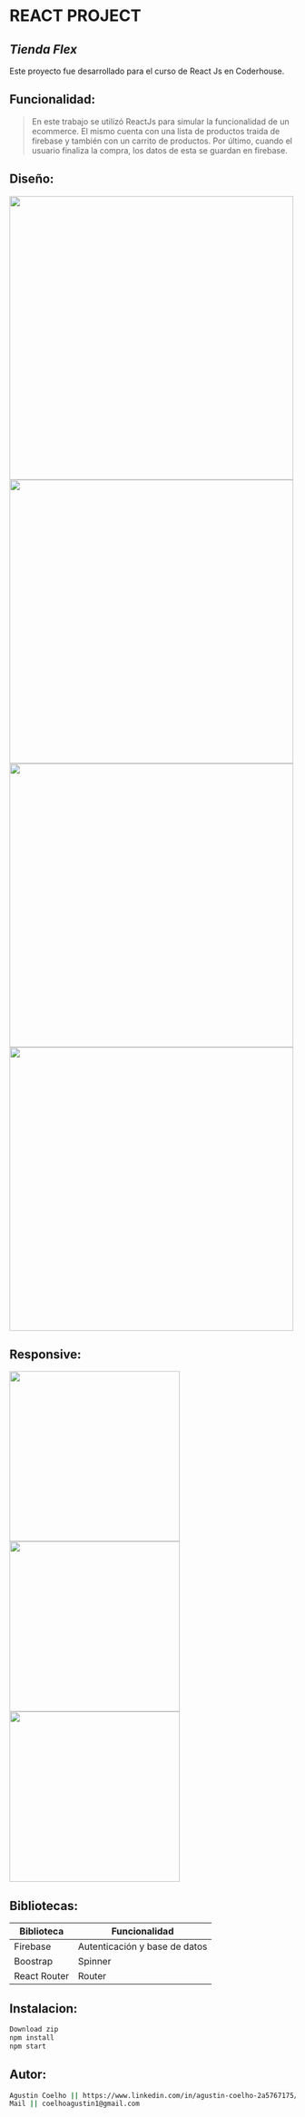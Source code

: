 # REACT PROJECT
## _Tienda Flex_

Este proyecto fue desarrollado para el curso de React Js en Coderhouse.

## Funcionalidad:

> En este trabajo se utilizó ReactJs
> para simular la funcionalidad de un ecommerce.
> El mismo cuenta con una lista de productos
> traida de firebase y también
> con un carrito de productos.
> Por último, cuando el usuario finaliza 
> la compra, los datos de esta se guardan en firebase.

## Diseño: 

<img src="https://user-images.githubusercontent.com/77288330/140015908-c54900c1-9201-417d-9714-42b7f0055611.png" width="500">  <img src="https://user-images.githubusercontent.com/77288330/140015876-87b1877e-265a-4a62-8c12-3ad5f649679a.png" width="500">  <img src="https://user-images.githubusercontent.com/77288330/140015787-1179523c-5d10-42ec-b72a-32c4926375e6.png" width="500">  <img src="https://user-images.githubusercontent.com/77288330/140015783-d282bdf5-fd4a-4e26-a9ff-6dd291b6e3a7.png" width="500">

## Responsive: 

<img src="https://user-images.githubusercontent.com/77288330/140015610-57211937-b1f8-4d4b-9521-fbd55d2e3078.png" width="300">     <img src="https://user-images.githubusercontent.com/77288330/140015617-452bb8be-69df-4eca-94f0-1304093aed39.png" width="300">     <img src="https://user-images.githubusercontent.com/77288330/140015616-eb45c875-9f9c-43ed-b625-fd3d143f61ad.png" width="300">


## Bibliotecas: 

| Biblioteca | Funcionalidad |
| ------ | ------ |
| Firebase | Autenticación y base de datos |
| Boostrap | Spinner |
| React Router | Router |

## Instalacion: 

```sh
Download zip
npm install
npm start
```

## Autor: 
```sh
Agustin Coelho || https://www.linkedin.com/in/agustin-coelho-2a5767175/ 
Mail || coelhoagustin1@gmail.com
```
